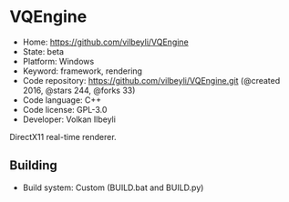 # VQEngine

- Home: https://github.com/vilbeyli/VQEngine
- State: beta
- Platform: Windows
- Keyword: framework, rendering
- Code repository: https://github.com/vilbeyli/VQEngine.git (@created 2016, @stars 244, @forks 33)
- Code language: C++
- Code license: GPL-3.0
- Developer: Volkan Ilbeyli

DirectX11 real-time renderer.

## Building

- Build system: Custom (BUILD.bat and BUILD.py)
